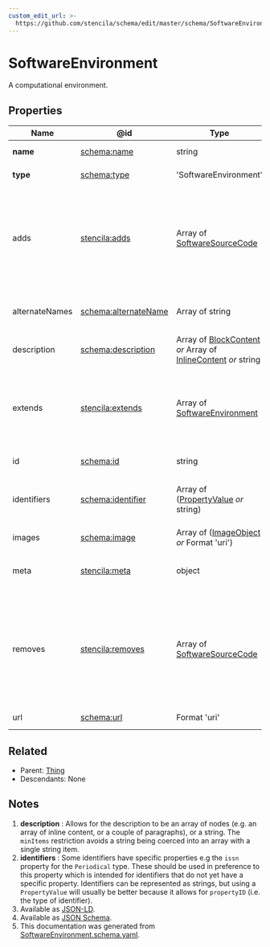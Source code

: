 ```yaml
---
custom_edit_url: >-
  https://github.com/stencila/schema/edit/master/schema/SoftwareEnvironment.schema.yaml
---
```


# SoftwareEnvironment

A computational environment.

## Properties

| Name           | @id                                                         | Type                                                                                                                   | Description                                                                                               | Inherited from                                        |
| -------------- | ----------------------------------------------------------- | ---------------------------------------------------------------------------------------------------------------------- | --------------------------------------------------------------------------------------------------------- | ----------------------------------------------------- |
| **name**       | [schema:name](https://schema.org/name)                      | string                                                                                                                 | The name of the item.                                                                                     | [Thing](../other/Thing.md)                            |
| **type**       | [schema:type](https://schema.org/type)                      | 'SoftwareEnvironment'                                                                                                  | The name of the type.                                                                                     | [Entity](../other/Entity.md)                          |
| adds           | [stencila:adds](https://schema.stenci.la/adds.jsonld)       | Array of [SoftwareSourceCode](../code/SoftwareSourceCode.md)                                                           | The packages that this environment adds to the base environments listed under \`extends\` (if any).,      | [SoftwareEnvironment](../code/SoftwareEnvironment.md) |
| alternateNames | [schema:alternateName](https://schema.org/alternateName)    | Array of string                                                                                                        | Alternate names (aliases) for the item.                                                                   | [Thing](../other/Thing.md)                            |
| description    | [schema:description](https://schema.org/description)        | Array of [BlockContent](../prose/BlockContent.md) _or_ Array of [InlineContent](../prose/InlineContent.md) _or_ string | A description of the item. See note [1](#notes).                                                          | [Thing](../other/Thing.md)                            |
| extends        | [stencila:extends](https://schema.stenci.la/extends.jsonld) | Array of [SoftwareEnvironment](../code/SoftwareEnvironment.md)                                                         | Other environments that this environment extends by adding or removing packages.,                         | [SoftwareEnvironment](../code/SoftwareEnvironment.md) |
| id             | [schema:id](https://schema.org/id)                          | string                                                                                                                 | The identifier for this item.                                                                             | [Entity](../other/Entity.md)                          |
| identifiers    | [schema:identifier](https://schema.org/identifier)          | Array of ([PropertyValue](../other/PropertyValue.md) _or_ string)                                                      | Any kind of identifier for any kind of Thing. See note [2](#notes).                                       | [Thing](../other/Thing.md)                            |
| images         | [schema:image](https://schema.org/image)                    | Array of ([ImageObject](../media/ImageObject.md) _or_ Format 'uri')                                                    | Images of the item.                                                                                       | [Thing](../other/Thing.md)                            |
| meta           | [stencila:meta](https://schema.stenci.la/meta.jsonld)       | object                                                                                                                 | Metadata associated with this item.                                                                       | [Entity](../other/Entity.md)                          |
| removes        | [stencila:removes](https://schema.stenci.la/removes.jsonld) | Array of [SoftwareSourceCode](../code/SoftwareSourceCode.md)                                                           | The packages that this environment removes from the base environments listed under \`extends\` (if any)., | [SoftwareEnvironment](../code/SoftwareEnvironment.md) |
| url            | [schema:url](https://schema.org/url)                        | Format 'uri'                                                                                                           | The URL of the item.                                                                                      | [Thing](../other/Thing.md)                            |

## Related

-   Parent: [Thing](../other/Thing.md)
-   Descendants: None

## Notes

1.  **description** : Allows for the description to be an array of nodes (e.g. an array of inline content, or a couple of paragraphs), or a string. The `minItems` restriction avoids a string being coerced into an array with a single string item.
2.  **identifiers** : Some identifiers have specific properties e.g the `issn` property for the `Periodical` type. These should be used in preference to this property which is intended for identifiers that do not yet have a specific property. Identifiers can be represented as strings, but using a `PropertyValue` will usually be better because it allows for `propertyID` (i.e. the type of identifier).
3.  Available as [JSON-LD](https://schema.stenci.la/SoftwareEnvironment.jsonld).
4.  Available as [JSON Schema](https://schema.stenci.la/v1/SoftwareEnvironment.schema.json).
5.  This documentation was generated from [SoftwareEnvironment.schema.yaml](https://github.com/stencila/schema/blob/master/schema/SoftwareEnvironment.schema.yaml).

